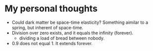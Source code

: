 # My personal thoughts

- Could dark matter be space-time elasticity? Something aimilar to a spring, but inherent of space-time.
- Division over zero exists, and it equals the infinity (forever).
    - dividing a load of bread between nobody.
- 0.9 does not equal 1. It extends forever.